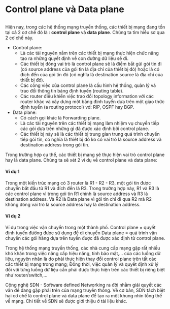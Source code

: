 # Control plane và Data plane
## 
Hiện nay, trong các hệ thống mạng truyền thống, các thiết bị mạng đang tồn tại cả 2 cơ chế đó là : **control plane** và **data plane**.
Chúng ta tìm hiểu sơ qua 2 cơ chế này.
- Control plane:
	- Là các tài nguyên nằm trên các thiết bị mạng thực hiện chức năng tạo ra những quyết định về con đường dữ liệu sẽ đi.
	- Các thiết bị đóng vai trò là control plane sẽ là điểm bắt gửi gói tin đi (có source address của gói tin là địa chỉ của thiết bị đó) hoặc là có đích đến của gói tin đó (có nghĩa là destination source là địa chỉ của thiết bị đó).
	- Các công việc của control plane là cấu hình hệ thống, quản lý và trao đổi thông tin bảng định tuyến (routing table).
	- Các router điều khiển việc trao đổi topology information với các router khác và xây dựng một bảng định tuyến dựa trên một giao thức định tuyến (a routing protocol) vd: RIP, OSPF hay BGP.
- Data plane:
	- Có cách gọi khác là Forwarding plane.
	- Là các tài nguyên trên các thiết bị mạng làm nhiệm vụ chuyển tiếp các gói dựa trên những gì đã được xác định bởi control plane.
	- Các thiết bị này sẽ là các thiết bị trung gian trung quá trình chuyển tiếp gói tin, có nghĩa là thiết bị đó ko có vai trò là source address và destination address trong gói tin.
	
Trong trường hợp cụ thể, các thiết bị mạng sẽ thực hiện vai trò control plane hay là data plane. Chúng ta sẽ xét 2 ví dụ về control plane và data plane:

#### Ví dụ 1
Trong một kiến trúc mạng có 3 router là R1 - R2 - R3, một gói tin được chuyển bắt đầu từ R1 và đích đến là R3. Trong trường hợp này, R1 và R3 là các control plane vì trong gói tin R1 chính là source address và R3 là destination address. Và R2 là Data plane vì gói tin chỉ đi qua R2 mà R2 không đóng vai trò là source address hay là destination address.
#### Ví dụ 2
Ví dụ trong việc vận chuyển trong một thành phố.
Control plane = quyết định tuyến đường được sử dụng để di chuyển
Data plane = quá trình vận chuyển các gói hàng dựa trên tuyến được đã được xác định từ control plane.

Trong hệ thống mạng truyền thống, các nhà cung cấp mạng gặp rất nhiều khó khăn trong việc nâng cấp hiệu năng, tính bảo mật,... của các luồng dữ liệu, nguyên nhân là do phải thực hiện thay đổi control plane trên tất các các thiết bị mạng trong mạng; Đồng thời, việc quản lý và quyết định xử lý đối với từng luồng dữ liệu cần phải được thực hiện trên các thiết bị riêng biệt như router/switch,...

Công nghệ SDN - Software defined Networking ra đời nhằm giải quyết các vấn đề đang gặp phải trên của mạng truyền thống. Về cơ bản, SDN tách biệt hai cơ chế là control plane và data plane để tạo ra một khung nhìn tổng thể về mạng.
Chi tiết về SDN sẽ được giới thiệu ở tài liệu khác.
